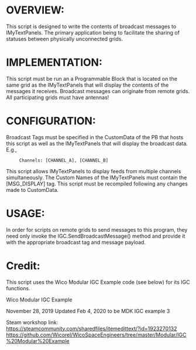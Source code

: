 # OVERVIEW:
This script is designed to write the contents of broadcast messages
to IMyTextPanels. The primary application being to facilitate the sharing of
statuses between physically unconnected grids.

# IMPLEMENTATION:
This script must be run an a Programmable Block that is located
on the same grid as the IMyTextPanels that will display the contents of the 
messages it receives. Broadcast messages can originate from remote grids. All participating grids must have antennas! 


# CONFIGURATION:
Broadcast Tags must be specified in the CustomData of the
PB that hosts this script as well as the IMyTextPanels that will
display the broadcast data. E.g.,

         Channels: [CHANNEL_A], [CHANNEL_B]

This script allows IMyTextPanels to display feeds from multiple channels
simultaneously. The Custom Names of the IMyTextPanels must contain the [MSG_DISPLAY] tag.
This script must be recompiled following any changes made to CustomData.

# USAGE:
In order for scripts on remote grids to send messages to
this program, they need only invoke the IGC.SendBroadcastMessage() method and
provide it with the appropriate broadcast tag and message payload.

# Credit:
This script uses the Wico Modular IGC Example code (see below) for its IGC 
functions.

Wico Modular IGC Example

November 28, 2019
Updated Feb 4, 2020 to be MDK IGC example 3

Steam workshop link: 
https://steamcommunity.com/sharedfiles/itemedittext/?id=1923270132
https://github.com/Wicorel/WicoSpaceEngineers/tree/master/Modular/IGC%20Modular%20Example

